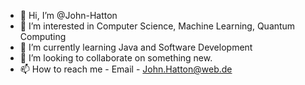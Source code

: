 - 👋 Hi, I’m @John-Hatton
- 👀 I’m interested in Computer Science, Machine Learning, Quantum Computing
- 🌱 I’m currently learning Java and Software Development
- 💞️ I’m looking to collaborate on something new.
- 📫 How to reach me - Email - John.Hatton@web.de

<!---
John-Hatton/John-Hatton is a ✨ special ✨ repository because its `README.md` (this file) appears on your GitHub profile.
You can click the Preview link to take a look at your changes.
--->
